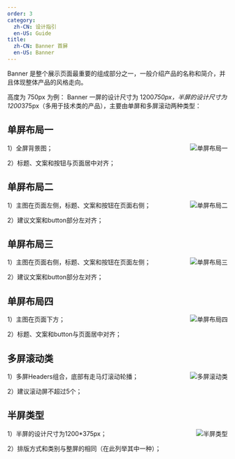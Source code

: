 ```yaml
---
order: 3
category:
  zh-CN: 设计指引
  en-US: Guide
title: 
  zh-CN: Banner 首屏
  en-US: Banner
---
```


Banner 是整个展示页面最重要的组成部分之一，一般介绍产品的名称和简介，并且体现整体产品的风格走向。

高度为 750px 为例： Banner 一屏的设计尺寸为 1200*750px，半屏的设计尺寸为 1200*375px（多用于技术类的产品），主要由单屏和多屏滚动两种类型：

## 单屏布局一

<img class="preview-img" align="right" alt="单屏布局一" description="" src="https://gw.alipayobjects.com/zos/rmsportal/doqiWMyWYcCPFBMrXJLn.jpg">

1）全屏背景图；

2）标题、文案和按钮与页面居中对齐；

## 单屏布局二

<img class="preview-img" align="right" alt="单屏布局二" description="" src="https://gw.alipayobjects.com/zos/rmsportal/JOxMWSQxCWoKakcYZWcI.jpg">

1）主图在页面左侧，标题、文案和按钮在页面右侧；

2）建议文案和button部分左对齐；

## 单屏布局三

<img class="preview-img" align="right" alt="单屏布局三" description="" src="https://gw.alipayobjects.com/zos/rmsportal/ZGjSLLsUrJFbFVrUxaft.jpg">

1）主图在页面右侧，标题、文案和按钮在页面左侧；

2）建议文案和button部分左对齐；

## 单屏布局四

<img class="preview-img" align="right" alt="单屏布局四" description="" src="https://gw.alipayobjects.com/zos/rmsportal/YEneEHFzGvSNtGSFJALF.jpg">

1）主图在页面下方；

2）标题、文案和button与页面居中对齐；

## 多屏滚动类

<img class="preview-img" align="right" alt="多屏滚动类" description="" src="https://gw.alipayobjects.com/zos/rmsportal/rtlntsHdPmorumOLIHVY.jpg">

1）多屏Headers组合，底部有走马灯滚动轮播；

2）建议滚动屏不超过5个；


## 半屏类型

<img class="preview-img" align="right" alt="半屏类型" description="" src="https://gw.alipayobjects.com/zos/rmsportal/ItuPxLqTgqgEhMaxexvp.jpg">

1）半屏的设计尺寸为1200*375px；

2）排版方式和类别与整屏的相同（在此列举其中一种）；
